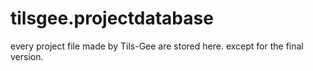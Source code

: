 # tilsgee.projectdatabase
every project file made by Tils-Gee are stored here. except for the final version.
